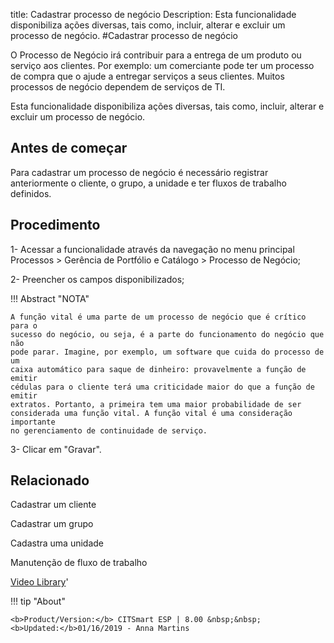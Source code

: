 title: Cadastrar processo de negócio
Description: Esta funcionalidade disponibiliza ações diversas, tais como, incluir, alterar e excluir um processo de negócio.
#Cadastrar processo de negócio

O Processo de Negócio irá contribuir para a entrega de um produto ou serviço aos
clientes. Por exemplo: um comerciante pode ter um processo de compra que o ajude
a entregar serviços a seus clientes. Muitos processos de negócio dependem de
serviços de TI.

Esta funcionalidade disponibiliza ações diversas, tais como, incluir, alterar e
excluir um processo de negócio.

Antes de começar
--------------------

Para cadastrar um processo de negócio é necessário registrar anteriormente o
cliente, o grupo, a unidade e ter fluxos de trabalho definidos.

Procedimento
----------------

1-  Acessar a funcionalidade através da navegação no menu principal Processos \>
    Gerência de Portfólio e Catálogo \> Processo de Negócio;

2-  Preencher os campos disponibilizados;

!!! Abstract "NOTA"

    A função vital é uma parte de um processo de negócio que é crítico para o
    sucesso do negócio, ou seja, é a parte do funcionamento do negócio que não
    pode parar. Imagine, por exemplo, um software que cuida do processo de um
    caixa automático para saque de dinheiro: provavelmente a função de emitir
    cédulas para o cliente terá uma criticidade maior do que a função de emitir
    extratos. Portanto, a primeira tem uma maior probabilidade de ser
    considerada uma função vital. A função vital é uma consideração importante
    no gerenciamento de continuidade de serviço.  

3-  Clicar em "Gravar".


Relacionado
-------

Cadastrar um cliente

Cadastrar um grupo

Cadastra uma unidade

Manutenção de fluxo de trabalho


<i class='fa fa-youtube-play  fa-2x' style='color:#97ce17;vertical-align: middle;'> </i> [Video Library](https://www.youtube.com/playlist?list=PLB5qK2uzf2RPUBXWp7r7A0YUQY07qkSrO)'

!!! tip "About"

    <b>Product/Version:</b> CITSmart ESP | 8.00 &nbsp;&nbsp;
    <b>Updated:</b>01/16/2019 - Anna Martins
